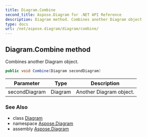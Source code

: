 ```yaml
---
title: Diagram.Combine
second_title: Aspose.Diagram for .NET API Reference
description: Diagram method. Combines another Diagram object
type: docs
url: /net/aspose.diagram/diagram/combine/
---
```

## Diagram.Combine method

Combines another Diagram object.

```csharp
public void Combine(Diagram secondDiagram)
```

| Parameter | Type | Description |
| --- | --- | --- |
| secondDiagram | Diagram | Another Diagram object. |

### See Also

* class [Diagram](../)
* namespace [Aspose.Diagram](../../diagram/)
* assembly [Aspose.Diagram](../../../)


